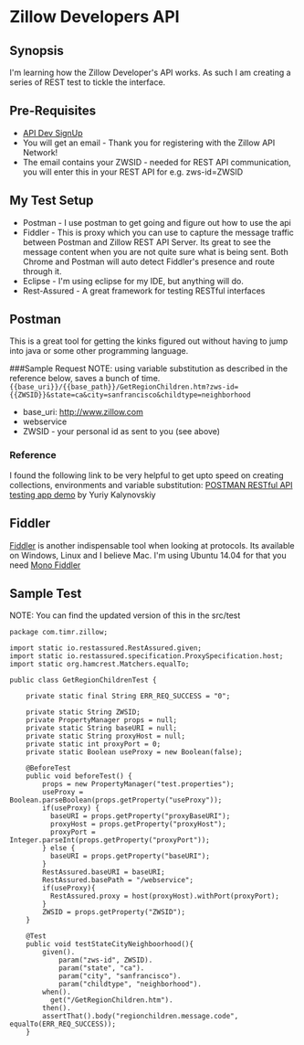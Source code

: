 # Zillow Developers API

## Synopsis

I'm learning how the Zillow Developer's API works. As such I am creating a series of REST test to tickle the interface.

## Pre-Requisites 
* [API Dev SignUp](https://www.zillow.com/webservice/Registration.htm)
* You will get an email - Thank you for registering with the Zillow API Network! 
* The email contains your ZWSID - needed for REST API communication, you will enter this in your REST API for e.g. zws-id=ZWSID

## My Test Setup
* Postman - I use postman to get going and figure out how to use the api
* Fiddler - This is proxy which you can use to capture the message traffic between Postman and Zillow REST API Server. Its great to see the message content when you are not quite sure what is being sent. Both Chrome and Postman will auto detect Fiddler's presence and route through it. 
* Eclipse - I'm using eclipse for my IDE, but anything will do.
* Rest-Assured - A great framework for testing RESTful interfaces

## Postman
This is a great tool for getting the kinks figured out without having to jump into java or some other programming language. 

###Sample Request
NOTE: using variable substitution as described in the reference below, saves a bunch of time.
`{{base_uri}}/{{base_path}}/GetRegionChildren.htm?zws-id={{ZWSID}}&state=ca&city=sanfrancisco&childtype=neighborhood`

* base_uri: http://www.zillow.com
* webservice
* ZWSID - your personal id as sent to you (see above)

### Reference
I found the following link to be very helpful to get upto speed on creating collections, environments and variable substitution: [POSTMAN RESTful API testing app demo](https://www.youtube.com/watch?v=O6la-NJYiu8) by Yuriy Kalynovskiy

## Fiddler
[Fiddler](http://www.telerik.com/fiddler) is another indispensable tool when looking at protocols. Its available on Windows, Linux and I believe Mac. I'm using Ubuntu 14.04 for that you need [Mono Fiddler](http://fiddler.wikidot.com/mono)


## Sample Test
NOTE: You can find the updated version of this in the src/test

    package com.timr.zillow;
    
    import static io.restassured.RestAssured.given;
    import static io.restassured.specification.ProxySpecification.host;
    import static org.hamcrest.Matchers.equalTo;
      
    public class GetRegionChildrenTest {
        
        private static final String ERR_REQ_SUCCESS = "0";
    
        private static String ZWSID;
        private PropertyManager props = null;
        private static String baseURI = null;
        private static String proxyHost = null;
        private static int proxyPort = 0;
        private static Boolean useProxy = new Boolean(false);
    
        @BeforeTest
        public void beforeTest() {
            props = new PropertyManager("test.properties");
            useProxy = Boolean.parseBoolean(props.getProperty("useProxy")); 
            if(useProxy) {
              baseURI = props.getProperty("proxyBaseURI");
              proxyHost = props.getProperty("proxyHost");
              proxyPort = Integer.parseInt(props.getProperty("proxyPort"));
            } else {
              baseURI = props.getProperty("baseURI");
            }
            RestAssured.baseURI = baseURI;
            RestAssured.basePath = "/webservice";
            if(useProxy){
              RestAssured.proxy = host(proxyHost).withPort(proxyPort);
            }
            ZWSID = props.getProperty("ZWSID");
        }
        
        @Test
        public void testStateCityNeighboorhood(){
            given(). 
                param("zws-id", ZWSID). 
                param("state", "ca"). 
                param("city", "sanfrancisco"). 
                param("childtype", "neighborhood"). 
            when().
              get("/GetRegionChildren.htm"). 
            then().
            assertThat().body("regionchildren.message.code", equalTo(ERR_REQ_SUCCESS));
        }



